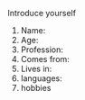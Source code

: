 Introduce yourself
1.  Name:
2. Age:
3. Profession:
4. Comes from:
5. Lives in:
6. languages:
7. hobbies
